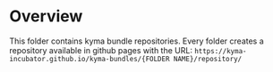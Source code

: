 # Overview

This folder contains kyma bundle repositories. Every folder creates a repository available in github pages with the URL: `https://kyma-incubator.github.io/kyma-bundles/{FOLDER NAME}/repository/`